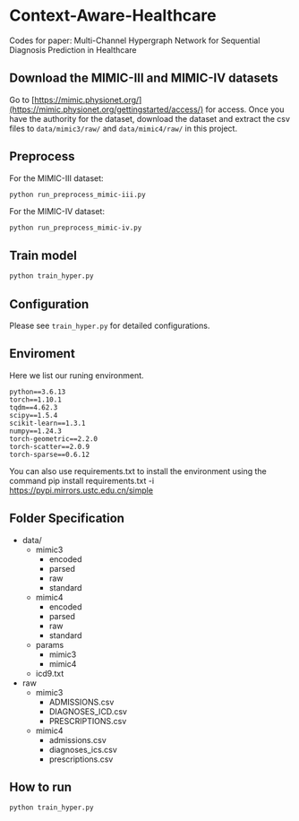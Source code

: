 # Context-Aware-Healthcare

Codes for  paper: Multi-Channel Hypergraph Network for Sequential Diagnosis Prediction in Healthcare

## Download the MIMIC-III and MIMIC-IV datasets
Go to [https://mimic.physionet.org/](https://mimic.physionet.org/gettingstarted/access/) for access. Once you have the authority for the dataset, download the dataset and extract the csv files to `data/mimic3/raw/` and `data/mimic4/raw/` in this project.

## Preprocess

For the MIMIC-III dataset: 

```bash
python run_preprocess_mimic-iii.py
```

For the MIMIC-IV dataset: 

```
python run_preprocess_mimic-iv.py
```

## Train model

```bash
python train_hyper.py
```

## Configuration
Please see `train_hyper.py` for detailed configurations.

## Enviroment

Here we list our runing environment.

```
python==3.6.13
torch==1.10.1
tqdm==4.62.3
scipy==1.5.4
scikit-learn==1.3.1
numpy==1.24.3
torch-geometric==2.2.0
torch-scatter==2.0.9
torch-sparse==0.6.12
```

You can also use requirements.txt to install the environment using the command pip install requirements.txt -i https://pypi.mirrors.ustc.edu.cn/simple

## Folder Specification

- data/
  - mimic3
    - encoded
    - parsed
    - raw
    - standard
  - mimic4
    - encoded
    - parsed
    - raw
    - standard
  - params
    - mimic3
    - mimic4
  - icd9.txt
- raw
  - mimic3
    - ADMISSIONS.csv
    - DIAGNOSES_ICD.csv
    - PRESCRIPTIONS.csv
  - mimic4
    - admissions.csv
    - diagnoses_ics.csv
    - prescriptions.csv

## How to run

```
python train_hyper.py
```
